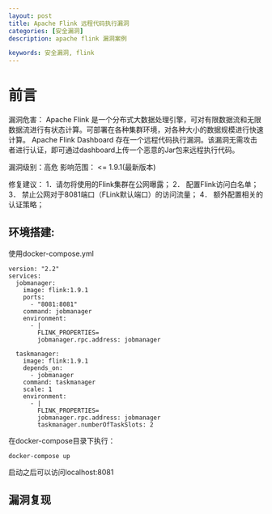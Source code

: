 ```yaml
---
layout: post
title: Apache Flink 远程代码执行漏洞
categories: [安全漏洞]
description: apache flink 漏洞案例

keywords: 安全漏洞, flink
---
```




# 前言



漏洞危害：
Apache Flink 是一个分布式大数据处理引擎，可对有限数据流和无限数据流进行有状态计算。可部署在各种集群环境，对各种大小的数据规模进行快速计算。 Apache Flink Dashboard 存在一个远程代码执行漏洞。该漏洞无需攻击者进行认证，即可通过dashboard上传一个恶意的Jar包来远程执行代码。 

漏洞级别：高危
影响范围：
<= 1.9.1(最新版本)

修复建议：
1．请勿将使用的Flink集群在公网曝露；
2． 配置Flink访问白名单； 
3． 禁止公网对于8081端口（FLink默认端口）的访问流量； 4． 额外配置相关的认证策略；


## 环境搭建:


使用docker-compose.yml

```
version: "2.2"
services:
  jobmanager:
    image: flink:1.9.1
    ports:
      - "8081:8081"
    command: jobmanager
    environment:
      - |
        FLINK_PROPERTIES=
        jobmanager.rpc.address: jobmanager

  taskmanager:
    image: flink:1.9.1
    depends_on:
      - jobmanager
    command: taskmanager
    scale: 1
    environment:
      - |
        FLINK_PROPERTIES=
        jobmanager.rpc.address: jobmanager
        taskmanager.numberOfTaskSlots: 2

```
在docker-compose目录下执行：

```
docker-compose up
```

启动之后可以访问localhost:8081

## 漏洞复现